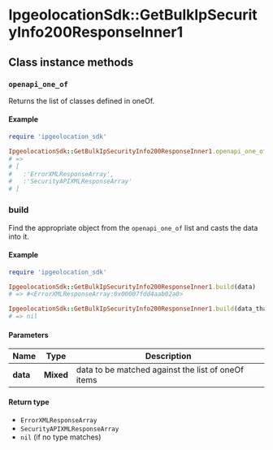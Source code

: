 # IpgeolocationSdk::GetBulkIpSecurityInfo200ResponseInner1

## Class instance methods

### `openapi_one_of`

Returns the list of classes defined in oneOf.

#### Example

```ruby
require 'ipgeolocation_sdk'

IpgeolocationSdk::GetBulkIpSecurityInfo200ResponseInner1.openapi_one_of
# =>
# [
#   :'ErrorXMLResponseArray',
#   :'SecurityAPIXMLResponseArray'
# ]
```

### build

Find the appropriate object from the `openapi_one_of` list and casts the data into it.

#### Example

```ruby
require 'ipgeolocation_sdk'

IpgeolocationSdk::GetBulkIpSecurityInfo200ResponseInner1.build(data)
# => #<ErrorXMLResponseArray:0x00007fdd4aab02a0>

IpgeolocationSdk::GetBulkIpSecurityInfo200ResponseInner1.build(data_that_doesnt_match)
# => nil
```

#### Parameters

| Name | Type | Description |
| ---- | ---- | ----------- |
| **data** | **Mixed** | data to be matched against the list of oneOf items |

#### Return type

- `ErrorXMLResponseArray`
- `SecurityAPIXMLResponseArray`
- `nil` (if no type matches)

